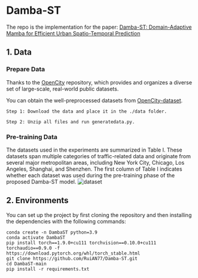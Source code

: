 # Damba-ST
The repo is the implementation for the paper: [Damba-ST: Domain-Adaptive Mamba for Efficient Urban Spatio-Temporal Prediction](https://www.arxiv.org/pdf/2506.18939)
## 1. Data
### Prepare Data
Thanks to the [OpenCity](https://github.com/HKUDS/OpenCity) repository, which provides and organizes a diverse set of large-scale, real-world public datasets.

You can obtain the well-preprocessed datasets from [OpenCity-dataset](https://huggingface.co/datasets/hkuds/OpenCity-dataset/tree/main).

```Step 1: Download the data and place it in the ./data folder. ```

```Step 2: Unzip all files and run generatedata.py.```
### Pre-training Data
The datasets used in the experiments are summarized in Table I. These datasets span multiple categories of traffic-related data and originate from several major metropolitan areas, including New York City, Chicago, Los Angeles, Shanghai, and Shenzhen.
The first column of Table I indicates whether each dataset was used during the pre-training phase of the proposed Damba-ST model.
![dataset](https://github.com/RuiAN77/Damba-ST/blob/main/data/dataset.jpg)

## 2. Environments
You can set up the project by first cloning the repository and then installing the dependencies with the following commands:
```
conda create -n DambaST python=3.9
conda activate DambaST
pip install torch==1.9.0+cu111 torchvision==0.10.0+cu111 torchaudio==0.9.0 -f https://download.pytorch.org/whl/torch_stable.html
git clone https://github.com/RuiAN77/Damba-ST.git
cd DambaST-main
pip install -r requirements.txt
```

